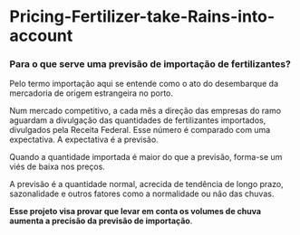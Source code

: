 
# Pricing-Fertilizer-take-Rains-into-account  

### Para o que serve uma previsão de importação de fertilizantes?  

Pelo termo importação aqui se entende como o ato do desembarque da mercadoria de origem estrangeira no porto.  

Num mercado competitivo, a cada mês a direção das empresas do ramo aguardam a divulgação das quantidades de fertilizantes importados,  divulgados pela Receita Federal. Esse número é comparado com uma expectativa. A expectativa é a previsão.  

Quando a quantidade importada é maior do que a previsão, forma-se um viés de baixa nos preços.  

A previsão é a quantidade normal, acrecida de tendência de longo prazo, sazonalidade e outros fatores como a normalidade ou não das chuvas.  

**Esse projeto visa provar que levar em conta os volumes de chuva aumenta a precisão da previsão de importação**.